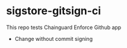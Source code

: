 # sigstore-gitsign-ci
This repo tests Chainguard Enforce Github app
* Change without commit signing
